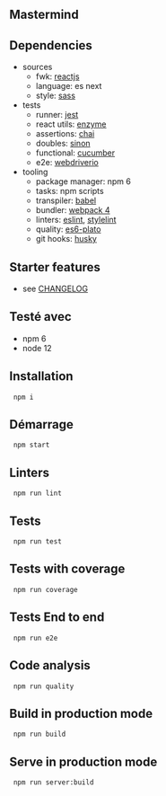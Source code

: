 ## Mastermind

## Dependencies
* sources
  * fwk: [reactjs](https://reactjs.org)
  * language: es next
  * style: [sass](http://sass-lang.com)
* tests
  * runner: [jest](https://facebook.github.io/jest/)
  * react utils: [enzyme](http://airbnb.io/enzyme/)
  * assertions: [chai](http://chaijs.com)
  * doubles: [sinon](http://sinonjs.org)
  * functional: [cucumber](https://cucumber.io)
  * e2e: [webdriverio](http://webdriver.io)
* tooling
  * package manager: npm 6
  * tasks: npm scripts
  * transpiler: [babel](https://babeljs.io)
  * bundler: [webpack 4](https://webpack.js.org)
  * linters: [eslint](https://eslint.org), [stylelint](https://stylelint.io)
  * quality: [es6-plato](https://github.com/the-simian/es6-plato)
  * git hooks: [husky](https://github.com/typicode/husky)


## Starter features
* see [CHANGELOG](CHANGELOG.md)

## Testé avec
* npm 6
* node 12

## Installation

``` npm i```

## Démarrage

 ``` npm start```

## Linters

 ``` npm run lint```

## Tests

 ``` npm run test```

## Tests with coverage

 ``` npm run coverage```

## Tests End to end

 ``` npm run e2e```

## Code analysis

 ``` npm run quality```

## Build in production mode

 ``` npm run build```

## Serve in production mode

 ``` npm run server:build```

